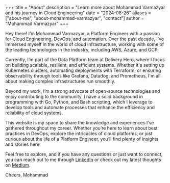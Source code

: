 +++
title = "About"
description = "Learn more about Mohammad Varmazyar and his journey in Cloud Engineering"
date = "2024-08-26"
aliases = ["about-me", "about-mohammad-varmazyar", "contact"]
author = "Mohammad Varmazyar"
+++

Hey there! I’m Mohammad Varmazyar, a Platform Engineer with a passion for Cloud Engineering, DevOps, and automation. Over the past decade, I’ve immersed myself in the world of cloud infrastructure, working with some of the leading technologies in the industry, including AWS, Azure, and GCP.

Currently, I’m part of the Data Platform team at Delivery Hero, where I focus on building scalable, resilient, and efficient systems. Whether it's setting up Kubernetes clusters, automating deployments with Terraform, or ensuring observability through tools like Grafana, Datadog, and Prometheus, I'm all about making complex infrastructures run smoothly.

Beyond my work, I’m a strong advocate of open-source technologies and enjoy contributing to the community. I have a solid background in programming with Go, Python, and Bash scripting, which I leverage to develop tools and automate processes that enhance the efficiency and reliability of cloud systems.

This website is my space to share the knowledge and experiences I’ve gathered throughout my career. Whether you’re here to learn about best practices in DevOps, explore the intricacies of cloud platforms, or just curious about the life of a Platform Engineer, you’ll find plenty of insights and stories here.

Feel free to explore, and if you have any questions or just want to connect, you can reach out to me through [LinkedIn](https://www.linkedin.com/in/varmazyar) or check out my latest thoughts on [Medium](https://medium.com/@mrvarmazyar).

Cheers,
Mohammad
